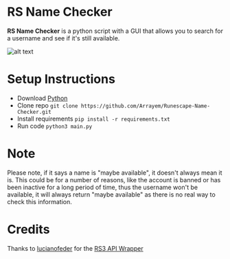 # RS Name Checker
<strong>RS Name Checker</strong> is a python script with a GUI that allows you to search for a username and see if it's still available.
<br />

![alt text](https://github.com/Arrayem/Runescape-Name-Checker/blob/main/images/UI.png?raw=true)

# Setup Instructions
+ Download [Python](https://www.python.org/)
+ Clone repo `git clone https://github.com/Arrayem/Runescape-Name-Checker.git`
+ Install requirements `pip install -r requirements.txt`
+ Run code `python3 main.py`

# Note
Please note, if it says a name is "maybe available", it doesn't always mean it is. This could be for a number of reasons, like the account is banned or has been inactive for a long period of time, thus the username won't be available, it will always return "maybe available" as there is no real way to check this information.

# Credits
Thanks to [lucianofeder](https://github.com/lucianofeder) for the [RS3 API Wrapper](https://github.com/lucianofeder/runescape3-api-wrapper)

